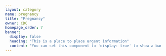 ```yaml
---
layout: category
name: pregnancy
title: "Pregnancy"
owner: CDC
homepage_order: 7
banner:
  display: false
  heading: "This is a place to place urgent information"
  content: "You can set this component to 'display: true' to show a banner at the top of the page."
---
```

